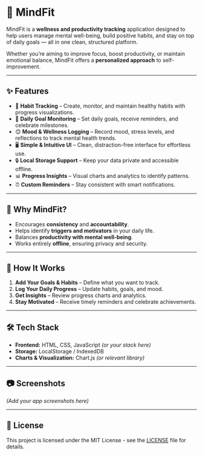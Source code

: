 # 🧠 MindFit

MindFit is a **wellness and productivity tracking** application designed to help users manage mental well-being, build positive habits, and stay on top of daily goals — all in one clean, structured platform.

Whether you’re aiming to improve focus, boost productivity, or maintain emotional balance, MindFit offers a **personalized approach** to self-improvement.

---

## ✨ Features
- 📅 **Habit Tracking** – Create, monitor, and maintain healthy habits with progress visualizations.  
- 🎯 **Daily Goal Monitoring** – Set daily goals, receive reminders, and celebrate milestones.  
- 😊 **Mood & Wellness Logging** – Record mood, stress levels, and reflections to track mental health trends.  
- 🖥 **Simple & Intuitive UI** – Clean, distraction-free interface for effortless use.  
- 🔒 **Local Storage Support** – Keep your data private and accessible offline.  
- 📊 **Progress Insights** – Visual charts and analytics to identify patterns.  
- ⏰ **Custom Reminders** – Stay consistent with smart notifications.  

---

## 🚀 Why MindFit?
- Encourages **consistency** and **accountability**.  
- Helps identify **triggers and motivators** in your daily life.  
- Balances **productivity with mental well-being**.  
- Works entirely **offline**, ensuring privacy and security.  

---

## 📌 How It Works
1. **Add Your Goals & Habits** – Define what you want to track.  
2. **Log Your Daily Progress** – Update habits, goals, and mood.  
3. **Get Insights** – Review progress charts and analytics.  
4. **Stay Motivated** – Receive timely reminders and celebrate achievements.  

---

## 🛠 Tech Stack
- **Frontend:** HTML, CSS, JavaScript *(or your stack here)*  
- **Storage:** LocalStorage / IndexedDB  
- **Charts & Visualization:** Chart.js *(or relevant library)*  

---

## 📷 Screenshots
*(Add your app screenshots here)*

---

## 📄 License
This project is licensed under the MIT License - see the [LICENSE](LICENSE) file for details.
